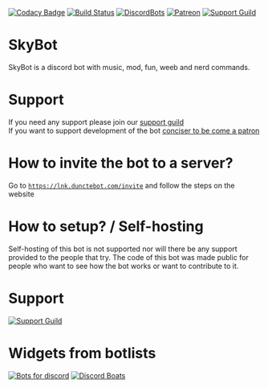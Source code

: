 [codacy]: https://api.codacy.com/project/badge/Grade/3ac632a5366a47e6a3a534303b4eb5f8
[codacyLink]: https://www.codacy.com/app/DuncteBot/SkyBot?utm_source=github.com&amp;utm_medium=referral&amp;utm_content=DuncteBot/SkyBot&amp;utm_campaign=Badge_Grade
[circle]: https://circleci.com/gh/DuncteBot/SkyBot/tree/master.svg?style=shield
[circleLink]: https://circleci.com/gh/DuncteBot/SkyBot/tree/master
[dbl]: https://discordbots.org/api/widget/status/210363111729790977.png
[dblLink]: https://discordbots.org/bot/210363111729790977
[discord]: https://discordapp.com/api/guilds/191245668617158656/embed.png
[discordLink]: https://discord.gg/NKM9Xtk
[inviteLink]: https://lnk.dunctebot.com/invite
[patronLink]: https://patreon.com/DuncteBot
[patronImage]: https://img.shields.io/badge/Donate-Patreon-orange.svg

[![Codacy Badge][codacy]][codacyLink] [![Build Status][circle]][circleLink] [![DiscordBots][dbl]][dblLink] [![Patreon][patronImage]][patronLink] [![Support Guild][discord]][discordLink]

# SkyBot 
SkyBot is a discord bot with music, mod, fun, weeb and nerd commands.

# Support
If you need any support please join our [support guild][discordLink] <br />
If you want to support development of the bot [conciser to be come a patron][patronLink]


# How to invite the bot to a server?

Go to [`https://lnk.dunctebot.com/invite`][inviteLink] and follow the steps on the website


# How to setup? / Self-hosting
Self-hosting of this bot is not supported nor will there be any support provided to the people that try.
The code of this bot was made public for people who want to see how the bot works or want to contribute to it.


# Support
[![Support Guild](https://discordapp.com/api/guilds/191245668617158656/embed.png?style=banner2)](https://discord.gg/NKM9Xtk)


# Widgets from botlists
[![Bots for discord](https://botsfordiscord.com/api/bot/210363111729790977/widget)](https://botsfordiscord.com/bots/210363111729790977)
[![Discord Boats](https://discord.boats/api/widget/dunctebot)](https://discord.boats/bot/dunctebot)
